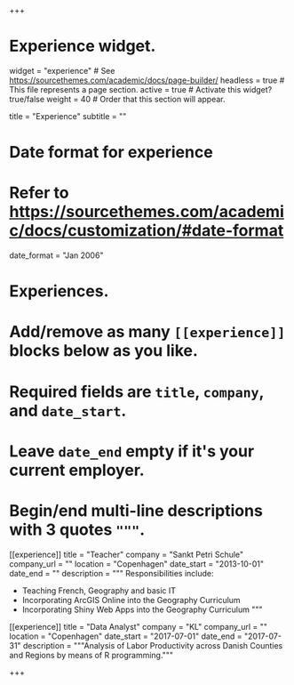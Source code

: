 +++
# Experience widget.
widget = "experience"  # See https://sourcethemes.com/academic/docs/page-builder/
headless = true  # This file represents a page section.
active = true  # Activate this widget? true/false
weight = 40  # Order that this section will appear.

title = "Experience"
subtitle = ""

# Date format for experience
#   Refer to https://sourcethemes.com/academic/docs/customization/#date-format
date_format = "Jan 2006"

# Experiences.
#   Add/remove as many `[[experience]]` blocks below as you like.
#   Required fields are `title`, `company`, and `date_start`.
#   Leave `date_end` empty if it's your current employer.
#   Begin/end multi-line descriptions with 3 quotes `"""`.
[[experience]]
  title = "Teacher"
  company = "Sankt Petri Schule"
  company_url = ""
  location = "Copenhagen"
  date_start = "2013-10-01"
  date_end = ""
  description = """
  Responsibilities include:
  
  * Teaching French, Geography and basic IT
  * Incorporating ArcGIS Online into the Geography Curriculum 
  * Incorporating Shiny Web Apps into the Geography Curriculum
  """
  
[[experience]]
  title = "Data Analyst"
  company = "KL"
  company_url = ""
  location = "Copenhagen"
  date_start = "2017-07-01"
  date_end = "2017-07-31"
  description = """Analysis of Labor Productivity across Danish Counties and Regions by means of R programming."""

+++
